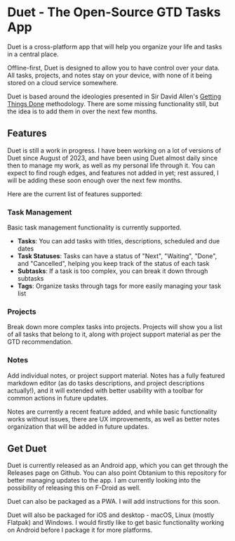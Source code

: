 # Duet - The Open-Source GTD Tasks App

Duet is a cross-platform app that will help you organize your life and tasks in a central place.

Offline-first, Duet is designed to allow you to have control over your data. All tasks, projects, and notes stay on your device, with none of it being stored on a cloud service somewhere.

Duet is based around the ideologies presented in Sir David Allen's [Getting Things Done](https://gettingthingsdone.com/) methodology. There are some missing functionality still, but the idea is to add them in over the next few months.

## Features

Duet is still a work in progress. I have been working on a lot of versions of Duet since August of 2023, and have been using Duet almost daily since then to manage my work, as well as my personal life through it. You can expect to find rough edges, and features not added in yet; rest assured, I will be adding these soon enough over the next few months.

Here are the current list of features supported:

### Task Management

Basic task management functionality is currently supported.

- **Tasks**: You can add tasks with titles, descriptions, scheduled and due dates
- **Task Statuses**: Tasks can have a status of "Next", "Waiting", "Done", and "Cancelled", helping you keep track of the status of each task
- **Subtasks**: If a task is too complex, you can break it down through subtasks
- **Tags**: Organize tasks through tags for more easily managing your task list

### Projects

Break down more complex tasks into projects. Projects will show you a list of all tasks that belong to it, along with project support material as per the GTD recommendation.

### Notes

Add individual notes, or project support material. Notes has a fully featured markdown editor (as do tasks descriptions, and project descriptions actually!), and it will extended with better usability with a toolbar for common actions in future updates.

Notes are currently a recent feature added, and while basic functionality works without issues, there are UX improvements, as well as better notes organization that will be added in future updates.

## Get Duet

Duet is currently released as an Android app, which you can get through the Releases page on Github. You can also point Obtanium to this repository for better managing updates to the app. I am currently looking into the possibility of releasing this on F-Droid as well.

Duet can also be packaged as a PWA. I will add instructions for this soon.

Duet will also be packaged for iOS and desktop - macOS, Linux (mostly Flatpak) and Windows. I would firstly like to get basic functionality working on Android before I package it for more platforms.